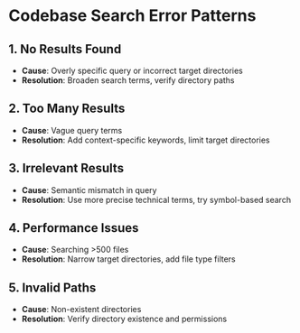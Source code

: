 # Codebase Search Error Patterns

## 1. No Results Found
- **Cause**: Overly specific query or incorrect target directories
- **Resolution**: Broaden search terms, verify directory paths

## 2. Too Many Results
- **Cause**: Vague query terms
- **Resolution**: Add context-specific keywords, limit target directories

## 3. Irrelevant Results
- **Cause**: Semantic mismatch in query
- **Resolution**: Use more precise technical terms, try symbol-based search

## 4. Performance Issues
- **Cause**: Searching >500 files
- **Resolution**: Narrow target directories, add file type filters

## 5. Invalid Paths
- **Cause**: Non-existent directories
- **Resolution**: Verify directory existence and permissions